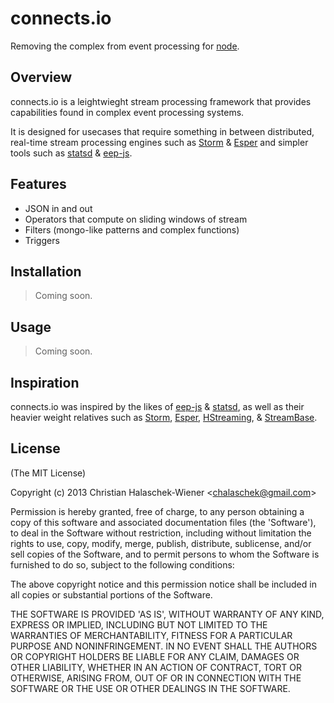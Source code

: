 # **connects.io**

Removing the complex from event processing for [node](http://nodejs.org).

## Overview

connects.io is a leightwieght stream processing framework that provides capabilities found in complex event processing systems.

It is designed for usecases that require something in between distributed, real-time stream processing engines such as [Storm](https://github.com/nathanmarz/storm) & [Esper](http://esper.codehaus.org/) and simpler tools such as [statsd](https://github.com/etsy/statsd/) & [eep-js](https://github.com/darach/eep-js).

## Features
- JSON in and out
- Operators that compute on sliding windows of stream
- Filters (mongo-like patterns and complex functions)
- Triggers


## Installation

> Coming soon.

## Usage

> Coming soon.

## Inspiration

connects.io was inspired by the likes of [eep-js](https://github.com/darach/eep-js) & [statsd](https://github.com/etsy/statsd/), as well as their heavier weight relatives such as [Storm](https://github.com/nathanmarz/storm), [Esper](http://esper.codehaus.org/), [HStreaming](http://www.hstreaming.com/), & [StreamBase](http://www.streambase.com/).

## License

(The MIT License)

Copyright (c) 2013 Christian Halaschek-Wiener &lt;chalaschek@gmail.com&gt;

Permission is hereby granted, free of charge, to any person obtaining
a copy of this software and associated documentation files (the
'Software'), to deal in the Software without restriction, including
without limitation the rights to use, copy, modify, merge, publish,
distribute, sublicense, and/or sell copies of the Software, and to
permit persons to whom the Software is furnished to do so, subject to
the following conditions:

The above copyright notice and this permission notice shall be
included in all copies or substantial portions of the Software.

THE SOFTWARE IS PROVIDED 'AS IS', WITHOUT WARRANTY OF ANY KIND,
EXPRESS OR IMPLIED, INCLUDING BUT NOT LIMITED TO THE WARRANTIES OF
MERCHANTABILITY, FITNESS FOR A PARTICULAR PURPOSE AND NONINFRINGEMENT.
IN NO EVENT SHALL THE AUTHORS OR COPYRIGHT HOLDERS BE LIABLE FOR ANY
CLAIM, DAMAGES OR OTHER LIABILITY, WHETHER IN AN ACTION OF CONTRACT,
TORT OR OTHERWISE, ARISING FROM, OUT OF OR IN CONNECTION WITH THE
SOFTWARE OR THE USE OR OTHER DEALINGS IN THE SOFTWARE.